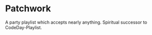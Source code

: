 Patchwork
=========

A party playlist which accepts nearly anything. Spiritual successor to CodeDay-Playlist.
